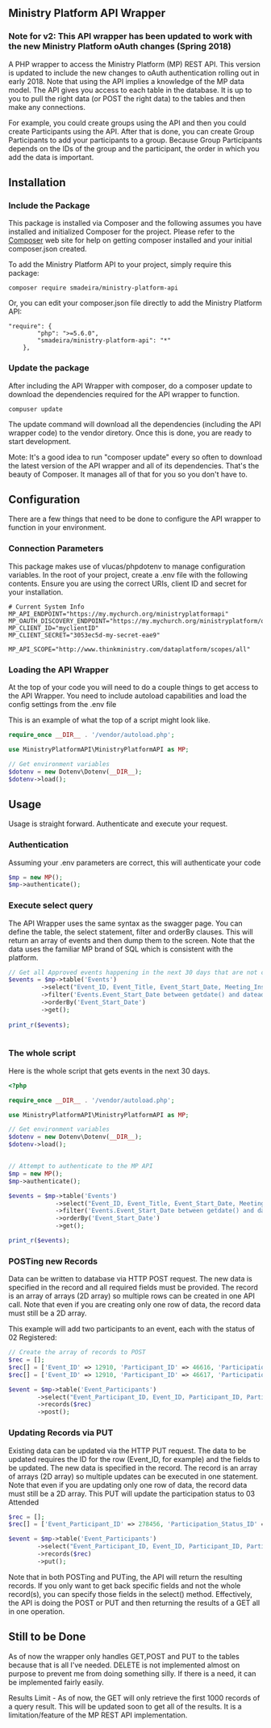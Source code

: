 ## Ministry Platform API Wrapper


### Note for v2: This API wrapper has been updated to work with the new Ministry Platform oAuth changes (Spring 2018)

A PHP wrapper to access the Ministry Platform (MP) REST API.  This version is updated to
include the new changes to oAuth authentication rolling out in early 2018. Note that using the API implies a knowledge of the 
MP data model. The API gives you access to each table in the database. It is up to you to pull the right data (or POST the right data) 
to the tables and then make any connections.</p>

For example, you could create groups using the API and then you could create Participants using 
the API. After that is done, you can create Group Participants to add your participants to a group. Because Group 
Participants depends on the IDs of the group and the participant, the order in which you add the data is important.

## Installation

### Include the Package
This package is installed via Composer and the following assumes you have installed and initialized Composer for 
the project.  Please refer to the <a href="http://getcomposer.org" target="blank">Composer</a> web site for help on getting composer
installed and your initial composer.json created. 

To add the Ministry Platform API to your project, simply require this package:

```shell
composer require smadeira/ministry-platform-api
```

Or, you can edit your composer.json file directly to add the Ministry Platform API:
```
"require": {
        "php": ">=5.6.0",
        "smadeira/ministry-platform-api": "*"
    },
```

### Update the package
After including the API Wrapper with composer, do a composer update to download the dependencies required for the 
API wrapper to function.

```
compuser update
```
The update command will download all the dependencies (including the API wrapper code) to the vendor diretory.  Once this is done, you are ready to 
start development.

Mote: It's a good idea to run "composer update" every so often to download the latest version of the API wrapper and all of its dependencies.  That's the 
beauty of Composer. It manages all of that for you so you don't have to.

## Configuration
There are a few things that need to be done to configure the API wrapper to function in your environment.

### Connection Parameters
This package makes use of vlucas/phpdotenv to manage configuration variables.  In the root of your project, create a .env file with the following contents.  Ensure you
are using the correct URIs, client ID and secret for your installation.

```
# Current System Info
MP_API_ENDPOINT="https://my.mychurch.org/ministryplatformapi"
MP_OAUTH_DISCOVERY_ENDPOINT="https://my.mychurch.org/ministryplatform/oauth"
MP_CLIENT_ID="myclientID"
MP_CLIENT_SECRET="3053ec5d-my-secret-eae9"

MP_API_SCOPE="http://www.thinkministry.com/dataplatform/scopes/all"
```

### Loading the API Wrapper
At the top of your code you will need to do a couple things to get access to the API Wrapper. You need to include autoload capabilities and load the 
config settings from the .env file

This is an example of what the top of a script might look like.

```php
require_once __DIR__ . '/vendor/autoload.php';

use MinistryPlatformAPI\MinistryPlatformAPI as MP;

// Get environment variables
$dotenv = new Dotenv\Dotenv(__DIR__);
$dotenv->load();

```  

## Usage
Usage is straight forward.  Authenticate and execute your request.
### Authentication
Assuming your .env parameters are correct, this will authenticate your code 

```php
$mp = new MP();
$mp->authenticate();
```

### Execute select query
The API Wrapper uses the same syntax as the swagger page. You can define the table, the select statement, filter and 
orderBy clauses. This will return an array of events and then dump them to the screen.  Note that the data uses the familiar MP brand
of SQL which is consistent with the platform.  

```php
// Get all Approved events happening in the next 30 days that are not cancelled and order by the Event Start Date
$events = $mp->table('Events')
         ->select("Event_ID, Event_Title, Event_Start_Date, Meeting_Instructions, Event_End_Date, Location_ID_Table.[Location_Name], dp_fileUniqueId AS Image_ID")
         ->filter('Events.Event_Start_Date between getdate() and dateadd(day, 30, getdate()) AND Featured_On_Calendar = 1 AND Events.[_Approved] = 1 AND ISNULL(Events.[Cancelled], 0) = 0')
         ->orderBy('Event_Start_Date')
         ->get();
         
print_r($events);
         
```

### The whole script
Here is the whole script that gets events in the next 30 days.

```php
<?php

require_once __DIR__ . '/vendor/autoload.php';

use MinistryPlatformAPI\MinistryPlatformAPI as MP;

// Get environment variables
$dotenv = new Dotenv\Dotenv(__DIR__);
$dotenv->load();


// Attempt to authenticate to the MP API
$mp = new MP();
$mp->authenticate();

$events = $mp->table('Events')
             ->select("Event_ID, Event_Title, Event_Start_Date, Meeting_Instructions, Event_End_Date, Location_ID_Table.[Location_Name], dp_fileUniqueId AS Image_ID")
             ->filter('Events.Event_Start_Date between getdate() and dateadd(day, 30, getdate()) AND Featured_On_Calendar = 1 AND Events.[_Approved] = 1 AND ISNULL(Events.[Cancelled], 0) = 0')
             ->orderBy('Event_Start_Date')
             ->get();

print_r($events);
```

### POSTing new Records
Data can be written to database via HTTP POST request. The new data is specified in the record and all required fields must be provided.
The record is an array of arrays (2D array) so multiple rows can be created in one API call. Note that even if you are creating only one 
row of data, the record data must still be a 2D array.

This example will add two participants to an event, each with the status of 02 Registered:
```php
// Create the array of records to POST
$rec = [];
$rec[] = ['Event_ID' => 12910, 'Participant_ID' => 46616, 'Participation_Status_ID' => 2];
$rec[] = ['Event_ID' => 12910, 'Participant_ID' => 46617, 'Participation_Status_ID' => 2];

$event = $mp->table('Event_Participants')
		->select("Event_Participant_ID, Event_ID, Participant_ID, Participation_Status_ID")
		->records($rec)			
		->post();
``` 

### Updating Records via PUT
Existing data can be updated via the HTTP PUT request.  The data to be updated requires the ID for the row (Event_ID, for example) and the fields to be updated. 
The new data is specified in the record.  The record is an array of arrays (2D array) so multiple updates can be executed in one statement. Note 
that even if you are updating only one row of data, the record data must still be a 2D array.  This PUT will update the participation status to 03 Attended

```php
$rec = [];
$rec[] = ['Event_Participant_ID' => 278456, 'Participation_Status_ID' => 3];

$event = $mp->table('Event_Participants')
		->select("Event_Participant_ID, Event_ID, Participant_ID, Participation_Status_ID")
		->records($rec)			
		->put();
```

Note that in both POSTing and PUTing, the API will return the resulting records.  If you only want to get back specific fields and 
not the whole record(s), you can specify those fields in the select() method.  Effectively, the API is doing the POST or PUT and then 
returning the results of a GET all in one operation.  

## Still to be Done
As of now the wrapper only handles GET,POST and PUT to the tables because that is all I've needed.  DELETE is not implemented almost on purpose to 
prevent me from doing something silly. If there is a need, it can be implemented fairly easily.

Results Limit - As of now, the GET will only retrieve the first 1000 records of a query result.  This will be updated soon to get all of the results. It
is a limitation/feature of the MP REST API implementation.
